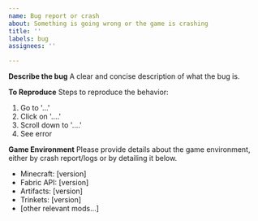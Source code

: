 ```yaml
---
name: Bug report or crash
about: Something is going wrong or the game is crashing
title: ''
labels: bug
assignees: ''

---
```


**Describe the bug**
A clear and concise description of what the bug is.

**To Reproduce**
Steps to reproduce the behavior:
1. Go to '...'
2. Click on '....'
3. Scroll down to '....'
4. See error

**Game Environment**
Please provide details about the game environment, either by crash report/logs or by detailing it below.
 - Minecraft: [version]
 - Fabric API: [version]
 - Artifacts: [version]
 - Trinkets: [version]
 - [other relevant mods...]

